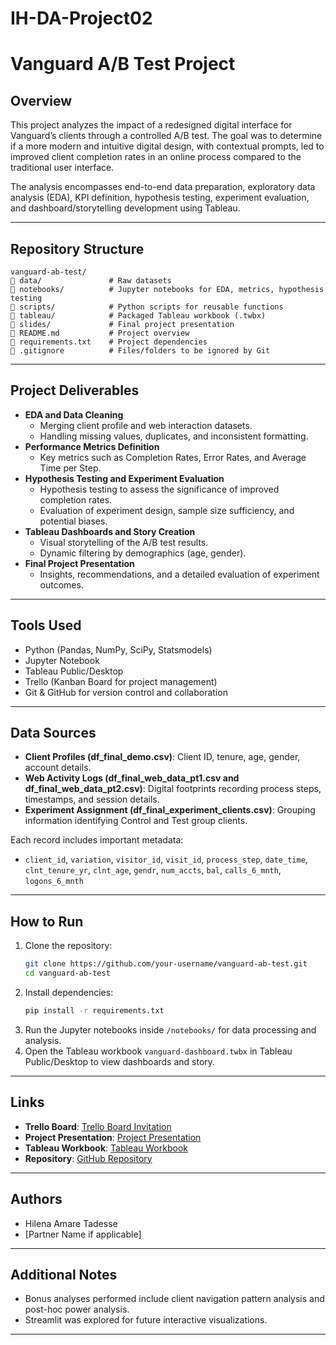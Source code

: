 # IH-DA-Project02

# Vanguard A/B Test Project

## Overview
This project analyzes the impact of a redesigned digital interface for Vanguard’s clients through a controlled A/B test. The goal was to determine if a more modern and intuitive digital design, with contextual prompts, led to improved client completion rates in an online process compared to the traditional user interface.

The analysis encompasses end-to-end data preparation, exploratory data analysis (EDA), KPI definition, hypothesis testing, experiment evaluation, and dashboard/storytelling development using Tableau.

---

## Repository Structure
```
vanguard-ab-test/
🔹 data/               # Raw datasets
🔹 notebooks/          # Jupyter notebooks for EDA, metrics, hypothesis testing
🔹 scripts/            # Python scripts for reusable functions
🔹 tableau/            # Packaged Tableau workbook (.twbx)
🔹 slides/             # Final project presentation
🔹 README.md           # Project overview
🔹 requirements.txt    # Project dependencies
🔹 .gitignore          # Files/folders to be ignored by Git
```

---

## Project Deliverables
- **EDA and Data Cleaning**
  - Merging client profile and web interaction datasets.
  - Handling missing values, duplicates, and inconsistent formatting.
- **Performance Metrics Definition**
  - Key metrics such as Completion Rates, Error Rates, and Average Time per Step.
- **Hypothesis Testing and Experiment Evaluation**
  - Hypothesis testing to assess the significance of improved completion rates.
  - Evaluation of experiment design, sample size sufficiency, and potential biases.
- **Tableau Dashboards and Story Creation**
  - Visual storytelling of the A/B test results.
  - Dynamic filtering by demographics (age, gender).
- **Final Project Presentation**
  - Insights, recommendations, and a detailed evaluation of experiment outcomes.

---

## Tools Used
- Python (Pandas, NumPy, SciPy, Statsmodels)
- Jupyter Notebook
- Tableau Public/Desktop
- Trello (Kanban Board for project management)
- Git & GitHub for version control and collaboration

---

## Data Sources
- **Client Profiles (df_final_demo.csv)**: Client ID, tenure, age, gender, account details.
- **Web Activity Logs (df_final_web_data_pt1.csv and df_final_web_data_pt2.csv)**: Digital footprints recording process steps, timestamps, and session details.
- **Experiment Assignment (df_final_experiment_clients.csv)**: Grouping information identifying Control and Test group clients.

Each record includes important metadata:
- `client_id`, `variation`, `visitor_id`, `visit_id`, `process_step`, `date_time`, `clnt_tenure_yr`, `clnt_age`, `gendr`, `num_accts`, `bal`, `calls_6_mnth`, `logons_6_mnth`

---

## How to Run
1. Clone the repository:
    ```bash
    git clone https://github.com/your-username/vanguard-ab-test.git
    cd vanguard-ab-test
    ```
2. Install dependencies:
    ```bash
    pip install -r requirements.txt
    ```
3. Run the Jupyter notebooks inside `/notebooks/` for data processing and analysis.
4. Open the Tableau workbook `vanguard-dashboard.twbx` in Tableau Public/Desktop to view dashboards and story.

---

## Links
- **Trello Board**: [Trello Board Invitation](https://trello.com/invite/b/67f1218020a62270e1df760c/ATTIc3df754809889611cb5d2965820dc7e8777E2D52/house-baratheon-project-2)
- **Project Presentation**: [Project Presentation](https://dataptjan14th2025.slack.com/archives/C08LZ2PVCKE/p1745074682042689)
- **Tableau Workbook**: [Tableau Workbook](https://dataptjan14th2025.slack.com/archives/C08LZ2PVCKE/p1745074682042689)
- **Repository**: [GitHub Repository](https://github.com/10197jsg/IH-DA-Project02)

---

## Authors
- Hilena Amare Tadesse
- [Partner Name if applicable]

---

## Additional Notes
- Bonus analyses performed include client navigation pattern analysis and post-hoc power analysis.
- Streamlit was explored for future interactive visualizations.

---
